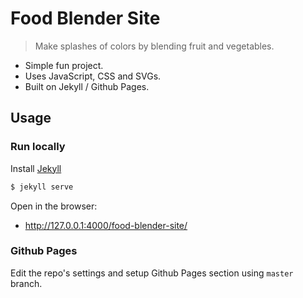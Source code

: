 # Food Blender Site
> Make splashes of colors by blending fruit and vegetables.

- Simple fun project.
- Uses JavaScript, CSS and SVGs.
- Built on Jekyll / Github Pages.


## Usage

### Run locally

Install [Jekyll](jekyllrb.com/)

```bash
$ jekyll serve
```

Open in the browser:

- http://127.0.0.1:4000/food-blender-site/


### Github Pages

Edit the repo's settings and setup Github Pages section using `master` branch.
